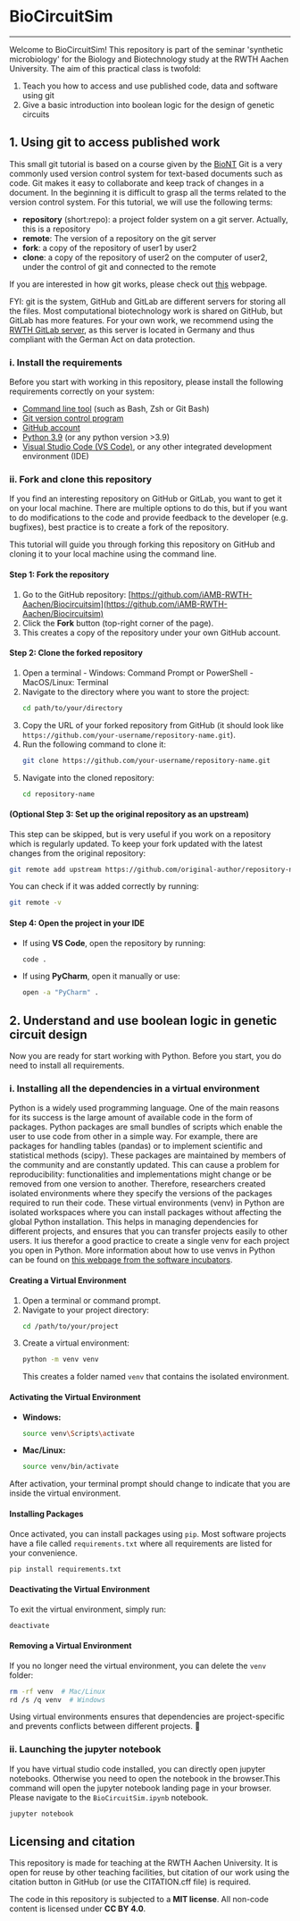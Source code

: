 # BioCircuitSim
---

Welcome to BioCircuitSim! This repository is part of the seminar 'synthetic microbiology' for the Biology and Biotechnology
study at the RWTH Aachen University. The aim of this practical class is twofold: 
 1. Teach you how to access and use published code, data and software using git
 2.  Give a basic introduction into boolean logic for the design of genetic circuits

## 1. Using git to access published work
This small git tutorial is based on a course given by the [BioNT](https://carpentries-incubator.github.io/fair-research-software/index.html)
Git is a very commonly used version control system for text-based documents such as code. Git makes it easy to collaborate and 
keep track of changes in a document. In the beginning it is difficult to grasp all the terms related to the version control system.
For this tutorial, we will use the following terms:
 - **repository** (short:repo): a project folder system on a git server. Actually, this is a repository
 - **remote**: The version of a repository on the git server
 - **fork**: a copy of the repository of user1 by user2
 - **clone**: a copy of the repository of user2 on the computer of user2, under the control of git and connected to the remote

If you are interested in how git works, please check out 
[this](https://carpentries-incubator.github.io/fair-research-software/04-version-control.html) webpage.

FYI: git is the system, GitHub and GitLab are different servers for storing all the files. Most computational biotechnology
work is shared on GitHub, but GitLab has more features. For your own work, we recommend using the [RWTH GitLab server](https://git.rwth-aachen.de/),
as this server is located in Germany and thus compliant with the German Act on data protection.

### i. Install the requirements
Before you start with working in this repository, please install the following requirements correctly on your system:

- [Command line tool](https://carpentries-incubator.github.io/fair-research-software/installation-instructions.html#command-line-terminal) (such as Bash, Zsh or Git Bash)
- [Git version control program](https://carpentries-incubator.github.io/fair-research-software/installation-instructions.html#git-version-control-tool)
- [GitHub account](https://carpentries-incubator.github.io/fair-research-software/installation-instructions.html#github-account)
- [Python 3.9](https://carpentries-incubator.github.io/fair-research-software/installation-instructions.html#python-3-distribution) (or any python version >3.9)
- [Visual Studio Code (VS Code)](https://carpentries-incubator.github.io/fair-research-software/installation-instructions.html#visual-studio-code), or any other integrated development environment (IDE)

### ii. Fork and clone this repository
If you find an interesting repository on GitHub or GitLab, you want to get it on your local machine. There are multiple options
to do this, but if you want to do modifications to the code and provide feedback to the developer (e.g. bugfixes), best 
practice is to create a fork of the repository.


This tutorial will guide you through forking this repository on GitHub and cloning it to your local machine using the command line.

#### Step 1: Fork the repository
1. Go to the GitHub repository: [https://github.com/iAMB-RWTH-Aachen/Biocircuitsim](https://github.com/iAMB-RWTH-Aachen/Biocircuitsim)
2. Click the **Fork** button (top-right corner of the page).
3. This creates a copy of the repository under your own GitHub account.

#### Step 2: Clone the forked repository
1. Open a terminal 
        - Windows: Command Prompt or PowerShell
        - MacOS/Linux: Terminal
2. Navigate to the directory where you want to store the project:
   ```sh
   cd path/to/your/directory
   ```
3. Copy the URL of your forked repository from GitHub (it should look like `https://github.com/your-username/repository-name.git`).
4. Run the following command to clone it:
   ```sh
   git clone https://github.com/your-username/repository-name.git
   ```
5. Navigate into the cloned repository:
   ```sh
   cd repository-name
   ```


#### (Optional Step 3: Set up the original repository as an upstream)
This step can be skipped, but is very useful if you work on a repository which is regularly updated.
To keep your fork updated with the latest changes from the original repository:
```sh
git remote add upstream https://github.com/original-author/repository-name.git
```
You can check if it was added correctly by running:
```sh
git remote -v
```


#### Step 4: Open the project in your IDE
- If using **VS Code**, open the repository by running:
  ```sh
  code .
  ```
- If using **PyCharm**, open it manually or use:
  ```sh
  open -a "PyCharm" .
  ```
  
## 2. Understand and use boolean logic in genetic circuit design
Now you are ready for start working with Python. Before you start, you do need to install all requirements.

### i. Installing all the dependencies in a virtual environment
Python is a widely used programming language. One of the main reasons for its success is the large amount of available
code in the form of packages. Python packages are small bundles of scripts which enable the user to use code from other in
a simple way. For example, there are packages for handling tables (pandas) or to implement scientific and statistical methods (scipy).
These packages are maintained by members of the community and are constantly updated. This can cause a problem for reproducibility: functionalities
and implementations might change or be removed from one version to another. Therefore, researchers created isolated environments
where they specify the versions of the packages required to run their code. These virtual environments (venv) in Python 
are isolated workspaces where you can install packages without affecting the global Python installation. This helps in 
managing dependencies for different projects, and ensures that you can transfer projects easily to other users. It ius therefor
a good practice to create a single venv for each project you open in Python. More information about how to use venvs in Python
can be found on [this webpage from the software incubators](https://carpentries-incubator.github.io/fair-research-software/05-reproducible-dev-environment.html).

#### Creating a Virtual Environment

1. Open a terminal or command prompt.
2. Navigate to your project directory:
   ```sh
   cd /path/to/your/project
   ```
3. Create a virtual environment:
   ```sh
   python -m venv venv
   ```
   This creates a folder named `venv` that contains the isolated environment.

#### Activating the Virtual Environment

- **Windows:**
  ```sh
  source venv\Scripts\activate
  ```
- **Mac/Linux:**
  ```sh
  source venv/bin/activate
  ```

After activation, your terminal prompt should change to indicate that you are inside the virtual environment.

#### Installing Packages

Once activated, you can install packages using `pip`. Most software projects have a file called `requirements.txt`
where all requirements are listed for your convenience.

```sh
pip install requirements.txt
```

#### Deactivating the Virtual Environment
To exit the virtual environment, simply run:

```sh
deactivate
```

#### Removing a Virtual Environment

If you no longer need the virtual environment, you can delete the `venv` folder:

```sh
rm -rf venv  # Mac/Linux
rd /s /q venv  # Windows
```

Using virtual environments ensures that dependencies are project-specific and prevents conflicts between different projects. 🚀



### ii. Launching the jupyter notebook
If you have virtual studio code installed, you can directly open jupyter notebooks. Otherwise you need to open the notebook
in the browser.This command will open the jupyter notebook landing page in your browser. 
Please navigate to the `BioCircuitSim.ipynb` notebook.

```sh
jupyter notebook
```

## Licensing and citation
This repository is made for teaching at the RWTH Aachen University. It is open for reuse by other teaching facilities, 
but citation of our work using the citation button in GitHub (or use the CITATION.cff file) is required. 

The code in this repository is subjected to a **MIT license**. All non-code content is licensed under **CC BY 4.0**.